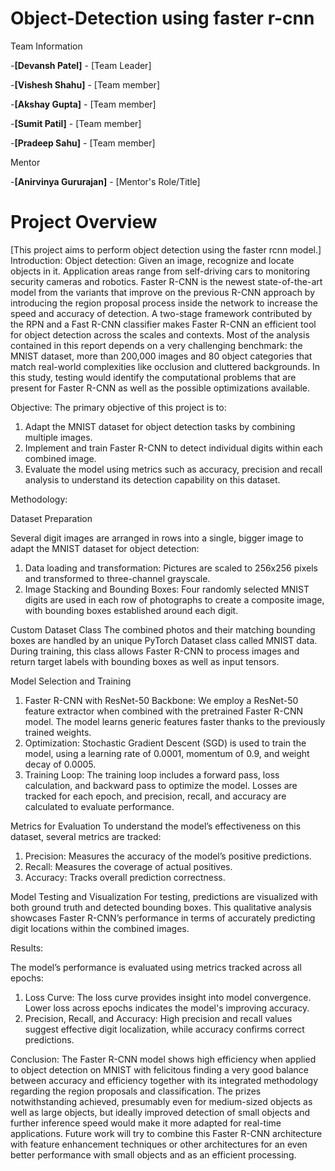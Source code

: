 # Object-Detection using faster r-cnn
Team Information

-**[Devansh Patel]** - [Team Leader]

-**[Vishesh Shahu]** - [Team member]

-**[Akshay Gupta]** - [Team member]

-**[Sumit Patil]** - [Team member]

-**[Pradeep Sahu]** - [Team member]

Mentor

-**[Anirvinya Gururajan]** - [Mentor's Role/Title]

# Project Overview
[This project aims to perform object detection using the faster rcnn model.]
Introduction:
Object detection: Given an image, recognize and locate objects in it. Application areas range from self-driving cars to monitoring security cameras and robotics. Faster R-CNN is the newest state-of-the-art model from the variants that improve on the previous R-CNN approach by introducing the region proposal process inside the network to increase the speed and accuracy of detection. A two-stage framework contributed by the RPN and a Fast R-CNN classifier makes Faster R-CNN an efficient tool for object detection across the scales and contexts. Most of the analysis contained in this report depends on a very challenging benchmark: the MNIST dataset, more than 200,000 images and 80 object categories that match real-world complexities like occlusion and cluttered backgrounds. In this study, testing would identify the computational problems that are present for Faster R-CNN as well as the possible optimizations available.

Objective:
The primary objective of this project is to:
1.	Adapt the MNIST dataset for object detection tasks by combining multiple images.
2.	Implement and train Faster R-CNN to detect individual digits within each combined image.
3.	Evaluate the model using metrics such as accuracy, precision and recall analysis to understand its detection capability on this dataset.

Methodology:

Dataset Preparation

Several digit images are arranged in rows into a single, bigger image to adapt the MNIST dataset for object detection:
1.	Data loading and transformation: Pictures are scaled to 256x256 pixels and transformed to three-channel grayscale.
2.	Image Stacking and Bounding Boxes: Four randomly selected MNIST digits are used in each row of photographs to create a composite image, with bounding boxes established around each digit.

   
Custom Dataset Class
The combined photos and their matching bounding boxes are handled by an unique PyTorch Dataset class called MNIST data. During training, this class allows Faster R-CNN to process images and return target labels with bounding boxes as well as input tensors.

Model Selection and Training
1.	Faster R-CNN with ResNet-50 Backbone: We employ a ResNet-50 feature extractor when combined with the pretrained Faster R-CNN model. The model learns generic features faster thanks to the previously trained weights.
2.	Optimization: Stochastic Gradient Descent (SGD) is used to train the model, using a learning rate of 0.0001, momentum of 0.9, and weight decay of 0.0005.
3.	Training Loop: The training loop includes a forward pass, loss calculation, and backward pass to optimize the model. Losses are tracked for each epoch, and precision, recall, and accuracy are calculated to evaluate performance.

   
Metrics for Evaluation
To understand the model’s effectiveness on this dataset, several metrics are tracked:
1.	Precision: Measures the accuracy of the model’s positive predictions.
2.	Recall: Measures the coverage of actual positives.
3.	Accuracy: Tracks overall prediction correctness.

   
Model Testing and Visualization
For testing, predictions are visualized with both ground truth and detected bounding boxes. This qualitative analysis showcases Faster R-CNN’s performance in terms of accurately predicting digit locations within the combined images.

Results:

The model’s performance is evaluated using metrics tracked across all epochs:

1.	Loss Curve: The loss curve provides insight into model convergence. Lower loss across epochs indicates the model's improving accuracy.
2.	Precision, Recall, and Accuracy: High precision and recall values suggest effective digit localization, while accuracy confirms correct predictions.

Conclusion:
The Faster R-CNN model shows high efficiency when applied to object detection on MNIST with felicitous finding a very good balance between accuracy and efficiency together with its integrated methodology regarding the region proposals and classification. The prizes notwithstanding achieved, presumably even for medium-sized objects as well as large objects, but ideally improved detection of small objects and further inference speed would make it more adapted for real-time applications. Future work will try to combine this Faster R-CNN architecture with feature enhancement techniques or other architectures for an even better performance with small objects and as an efficient processing.
